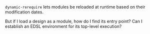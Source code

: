 
`dynamic-rerequire` lets modules be reloaded at runtime based on their
modification dates.

But if I load a design as a module, how do I find its entry point?  Can I
establish an EDSL environment for its top-level execution?


